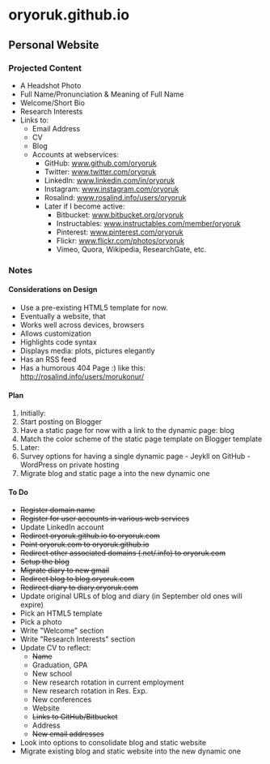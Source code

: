 # oryoruk.github.io
## Personal Website

### Projected Content
- A Headshot Photo
- Full Name/Pronunciation & Meaning of Full Name
- Welcome/Short Bio
- Research Interests
- Links to:
  - Email Address
  - CV
  - Blog
  - Accounts at webservices:
    - GitHub: www.github.com/oryoruk
    - Twitter: www.twitter.com/oryoruk
    - LinkedIn: www.linkedin.com/in/oryoruk
    - Instagram: www.instagram.com/oryoruk
    - Rosalind: www.rosalind.info/users/oryoruk
    - Later if I become active:
      - Bitbucket: www.bitbucket.org/oryoruk
      - Instructables: www.instructables.com/member/oryoruk
      - Pinterest: www.pinterest.com/oryoruk
      - Flickr: www.flickr.com/photos/oryoruk
      - Vimeo, Quora, Wikipedia, ResearchGate, etc.

### Notes
#### Considerations on Design
- Use a pre-existing HTML5 template for now.
- Eventually a website, that
 - Works well across devices, browsers
 - Allows customization
 - Highlights code syntax
 - Displays media: plots, pictures elegantly
 - Has an RSS feed
 - Has a humorous 404 Page :) like this: http://rosalind.info/users/morukonur/

#### Plan
1. Initially:
  1. Start posting on Blogger
  2. Have a static page for now with a link to the dynamic page: blog
  3. Match the color scheme of the static page template on Blogger template 
2. Later:
  4. Survey options for having a single dynamic page
    - Jeykll on GitHub 
    - WordPress on private hosting
  5. Migrate blog and static page a into the new dynamic one

#### To Do
- ~~Register domain name~~
- ~~Register for user accounts in various web services~~
- Update LinkedIn account
- ~~Redirect oryoruk.github.io to oryoruk.com~~
- ~~Point oryoruk.com to oryoruk.github.io~~
- ~~Redirect other associated domains (.net/.info) to oryoruk.com~~
- ~~Setup the blog~~
- ~~Migrate diary to new gmail~~
- ~~Redirect blog to blog.oryoruk.com~~
- ~~Redirect diary to diary.oryoruk.com~~
- Update original URLs of blog and diary (in September old ones will expire)
- Pick an HTML5 template
- Pick a photo
- Write "Welcome" section
- Write "Research Interests" section
- Update CV to reflect:
  - ~~Name~~ 
  - Graduation, GPA
  - New school
  - New research rotation in current employment
  - New research rotation in Res. Exp.
  - New conferences
  - Website
  - ~~Links to GitHub/Bitbucket~~
  - Address
  - ~~New email addresses~~
- Look into options to consolidate blog and static website
- Migrate existing blog and static website into the new dynamic one
